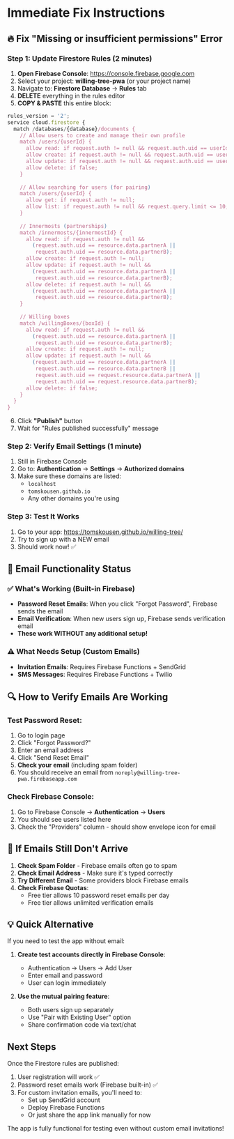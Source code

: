 # Immediate Fix Instructions

## 🔥 Fix "Missing or insufficient permissions" Error

### Step 1: Update Firestore Rules (2 minutes)

1. **Open Firebase Console**: https://console.firebase.google.com
2. Select your project: **willing-tree-pwa** (or your project name)
3. Navigate to: **Firestore Database** → **Rules** tab
4. **DELETE** everything in the rules editor
5. **COPY & PASTE** this entire block:

```javascript
rules_version = '2';
service cloud.firestore {
  match /databases/{database}/documents {
    // Allow users to create and manage their own profile
    match /users/{userId} {
      allow read: if request.auth != null && request.auth.uid == userId;
      allow create: if request.auth != null && request.auth.uid == userId;
      allow update: if request.auth != null && request.auth.uid == userId;
      allow delete: if false;
    }
    
    // Allow searching for users (for pairing)
    match /users/{userId} {
      allow get: if request.auth != null;
      allow list: if request.auth != null && request.query.limit <= 10;
    }
    
    // Innermosts (partnerships)
    match /innermosts/{innermostId} {
      allow read: if request.auth != null && 
        (request.auth.uid == resource.data.partnerA || 
         request.auth.uid == resource.data.partnerB);
      allow create: if request.auth != null;
      allow update: if request.auth != null && 
        (request.auth.uid == resource.data.partnerA || 
         request.auth.uid == resource.data.partnerB);
      allow delete: if request.auth != null && 
        (request.auth.uid == resource.data.partnerA || 
         request.auth.uid == resource.data.partnerB);
    }
    
    // Willing boxes
    match /willingBoxes/{boxId} {
      allow read: if request.auth != null && 
        (request.auth.uid == resource.data.partnerA || 
         request.auth.uid == resource.data.partnerB);
      allow create: if request.auth != null;
      allow update: if request.auth != null && 
        (request.auth.uid == resource.data.partnerA || 
         request.auth.uid == resource.data.partnerB ||
         request.auth.uid == request.resource.data.partnerA || 
         request.auth.uid == request.resource.data.partnerB);
      allow delete: if false;
    }
  }
}
```

6. Click **"Publish"** button
7. Wait for "Rules published successfully" message

### Step 2: Verify Email Settings (1 minute)

1. Still in Firebase Console
2. Go to: **Authentication** → **Settings** → **Authorized domains**
3. Make sure these domains are listed:
   - `localhost`
   - `tomskousen.github.io`
   - Any other domains you're using

### Step 3: Test It Works

1. Go to your app: https://tomskousen.github.io/willing-tree/
2. Try to sign up with a NEW email
3. Should work now! ✅

## 📧 Email Functionality Status

### ✅ What's Working (Built-in Firebase)
- **Password Reset Emails**: When you click "Forgot Password", Firebase sends the email
- **Email Verification**: When new users sign up, Firebase sends verification email
- **These work WITHOUT any additional setup!**

### ⚠️ What Needs Setup (Custom Emails)
- **Invitation Emails**: Requires Firebase Functions + SendGrid
- **SMS Messages**: Requires Firebase Functions + Twilio

## 🔍 How to Verify Emails Are Working

### Test Password Reset:
1. Go to login page
2. Click "Forgot Password?"
3. Enter an email address
4. Click "Send Reset Email"
5. **Check your email** (including spam folder)
6. You should receive an email from `noreply@willing-tree-pwa.firebaseapp.com`

### Check Firebase Console:
1. Go to Firebase Console → **Authentication** → **Users**
2. You should see users listed here
3. Check the "Providers" column - should show envelope icon for email

## 🚨 If Emails Still Don't Arrive

1. **Check Spam Folder** - Firebase emails often go to spam
2. **Check Email Address** - Make sure it's typed correctly
3. **Try Different Email** - Some providers block Firebase emails
4. **Check Firebase Quotas**:
   - Free tier allows 10 password reset emails per day
   - Free tier allows unlimited verification emails

## 💡 Quick Alternative

If you need to test the app without email:

1. **Create test accounts directly in Firebase Console**:
   - Authentication → Users → Add User
   - Enter email and password
   - User can login immediately

2. **Use the mutual pairing feature**:
   - Both users sign up separately
   - Use "Pair with Existing User" option
   - Share confirmation code via text/chat

## Next Steps

Once the Firestore rules are published:
1. User registration will work ✅
2. Password reset emails work (Firebase built-in) ✅
3. For custom invitation emails, you'll need to:
   - Set up SendGrid account
   - Deploy Firebase Functions
   - Or just share the app link manually for now

The app is fully functional for testing even without custom email invitations!